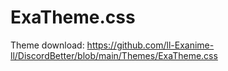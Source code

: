 # ExaTheme.css
Theme download: https://github.com/ll-Exanime-ll/DiscordBetter/blob/main/Themes/ExaTheme.css
